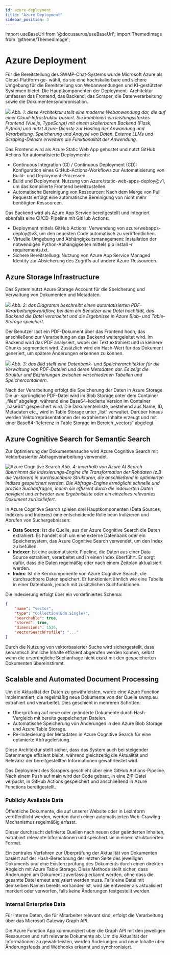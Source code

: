 ```yaml
---
id: azure-deployment
title: "Azure Deployment"
sidebar_position: 3
---
```

import useBaseUrl from '@docusaurus/useBaseUrl';
import ThemedImage from '@theme/ThemedImage';

# Azure Deployment

Für die Bereitstellung des SWMP-Chat-Systems wurde Microsoft Azure als Cloud-Plattform ge-
wählt, da sie eine hochskalierbare und sichere Umgebung für die Bereitstellung von
Webanwendungen und KI-gestützten Systemen bietet. Die Hauptkomponenten der Deployment-
Architektur umfassen das Frontend, das Backend, das Scraper, die Datenverarbeitung sowie die
Dokumentensynchronisation.

[![](img/azure_deployment.png)](img/azure_deployment.png)
*Abb. 1: diese Architektur stellt eine moderne Webanwendung dar, die auf einer Cloud-Infrastruktur basiert. Sie kombiniert ein leistungsstarkes Frontend (Vue.js, TypeScript) mit einem skalierbaren Backend (Flask, Python) und nutzt Azure-Dienste zur Hosting der Anwandung und Verarbeitung, Speicherung und Analyse von Daten. Externe LLMs und Scraping-Dienste erweitern die Funktionalität der Anwendung.*

Das Frontend wird als Azure Static Web App gehostet und nutzt GitHub Actions für automatisierte
Deployments:

* Continuous Integration (CI) / Continuous Deployment (CD): Konfiguration eines GitHub-Actions-Workflows zur Automatisierung von Build- und Deployment-Prozessen.
* Build und Deployment: Nutzung von Azure/static-web-apps-deploy@v1, um das kompilierte Frontend bereitzustellen.
* Automatische Bereinigung von Ressourcen: Nach dem Merge von Pull Requests erfolgt eine automatische Bereinigung von nicht mehr benötigten Ressourcen.

Das Backend wird als Azure App Service bereitgestellt und integriert ebenfalls eine CI/CD-Pipeline
mit GitHub Actions:

* Deployment mittels GitHub Actions: Verwendung von azure/webapps-deploy@v3, um den neuesten Code automatisch zu veröffentlichen.
* Virtuelle Umgebung und Abhängigkeitsmanagement: Installation der notwendigen Python-Abhängigkeiten mittels pip install -r requirements.txt.
* Sichere Bereitstellung: Nutzung von Azure App Service Managed Identity zur Absicherung des Zugriffs auf andere Azure-Ressourcen.

## Azure Storage Infrastructure

Das System nutzt Azure Storage Account für die Speicherung und Verwaltung von Dokumenten
und Metadaten.

[![](img/preprocessing.png)](img/preprocessing.png)
*Abb. 2: das Diagramm beschreibt einen automatisierten PDF-Verarbeitungsworkflow, bei dem ein Benutzer eine Datei hochlädt, das Backend die Datei verarbeitet und die Ergebnisse in Azure Blob- und Table-Storage speichert.*

Der Benutzer lädt ein PDF-Dokument über das Frontend hoch, das anschließend zur Verarbeitung
an das Backend weitergeleitet wird. Im Backend wird das PDF analysiert, wobei der
Text extrahiert und in kleinere Chunks segmentiert wird. Zusätzlich wird ein Hash-Wert für das
Dokument generiert, um spätere Änderungen erkennen zu können.

[![](img/storage_architecture.png)](img/storage_architecture.png)
*Abb. 3: das Bild stellt eine Datenbank- und Speicherarchitektur für die Verwaltung von PDF-Dateien und deren Metadaten dar. Es zeigt die Struktur und Beziehungen zwischen verschiedenen Tabellen und Speichercontainern.*

Nach der Verarbeitung erfolgt die Speicherung der Daten in Azure Storage. Die ur-
sprüngliche PDF-Datei wird im Blob Storage unter dem Container „files“ abgelegt, während eine
Base64-kodierte Version im Container „base64“ gespeichert wird. Die Dokumentenliste, bestehend
aus Name, ID, Metadaten etc., wird in Table Storage unter „list“ verwaltet. Darüber hinaus werden
Vektorrepräsentationen der extrahierten Inhalte erzeugt und mit einer Base64-Referenz in Table
Storage im Bereich „vectors“ abgelegt.

## Azure Cognitive Search for Semantic Search

Zur Optimierung der Dokumentensuche wird Azure Cognitive Search mit Vektorbasierter
Abfrageverarbeitung verwendet.

![Azure Cognitive Search](img/azure_search.png)
*Abb. 4: innerhalb von Azure AI Search übernimmt die Indexierungs-Engine die Transformation der Rohdaten (z.B die Vektoren) in durchsuchbare Strukturen, die anschließend in optimierten Indizes gespeichert werden. Die Abfrage-Engine ermöglicht schnelle und präzise Suchanfragen, indem sie effizient durch die indexierten Daten navigiert und entweder eine Ergebnisliste oder ein einzelnes relevantes Dokument zurückliefert.*

In Azure Cognitive Search spielen drei Hauptkomponenten (Data Sources, Indexers und Indexes)
eine entscheidende Rolle beim Indizieren und Abrufen von Suchergebnissen:

- **Data Source**: Ist die Quelle, aus der Azure Cognitive Search die Daten extrahiert. Es handelt sich um eine externe Datenbank oder ein Speichersystem, das Azure Cognitive Search verwendet, um den Index zu befüllen.
- **Indexer**: Ist eine automatisierte Pipeline, die Daten aus einer Data Source extrahiert, verarbeitet und in einen Index überführt. Er sorgt dafür, dass die Daten regelmäßig oder nach einem Zeitplan aktualisiert werden.
- **Index**: Ist die Kernkomponente von Azure Cognitive Search, die durchsuchbare Daten speichert. Er funktioniert ähnlich wie eine Tabelle in einer Datenbank, jedoch mit zusätzlichen Suchfunktionen.

Die Indexierung erfolgt über ein vordefiniertes Schema:

```json
{
    "name": "vector",
    "type": "Collection(Edm.Single)",
    "searchable": true,
    "stored": true,
    "dimensions": 1536,
    "vectorSearchProfile": "..."
}
```

Durch die Nutzung von vektorbasierter Suche wird sichergestellt, dass semantisch ähnliche Inhalte effizient abgerufen werden können, selbst wenn die ursprüngliche Suchanfrage nicht exakt mit den gespeicherten Dokumenten übereinstimmt.

## Scalable and Automated Document Processing

Um die Aktualität der Daten zu gewährleisten, wurde eine Azure Function implementiert, die regelmäßig neue Dokumente von der Quelle swmp.eu extrahiert und verarbeitet. Dies geschieht in mehreren Schritten:

- Überprüfung auf neue oder geänderte Dokumente durch Hash-Vergleich mit bereits gespeicherten Dateien.
- Automatische Speicherung von Änderungen in den Azure Blob Storage und Azure Table Storage.
- Re-Indexierung der Metadaten in Azure Cognitive Search für eine optimierte Abfrageleistung.

Diese Architektur stellt sicher, dass das System auch bei steigender Datenmenge effizient bleibt, während gleichzeitig die Aktualität und Relevanz der bereitgestellten Informationen gewährleistet wird.

Das Deployment des Scrapers geschieht über eine GitHub Actions-Pipeline. Nach einem Push auf main wird der Code gebaut, in eine ZIP-Datei verpackt, in GitHub Actions gespeichert und anschließend in Azure Functions bereitgestellt.

### Publicly Available Data

Öffentliche Dokumente, die auf unserer Website oder in LexInform veröffentlicht werden, werden durch einen automatisierten Web-Crawling-Mechanismus regelmäßig erfasst.

Dieser durchsucht definierte Quellen nach neuen oder geänderten Inhalten, extrahiert relevante Informationen und speichert sie in einem strukturierten Format. 

Ein zentrales Verfahren zur Überprüfung der Aktualität von Dokumenten basiert auf der Hash-Berechnung der letzten Seite des jeweiligen Dokuments und eine Existenzprüfung des Dokuments durch einen direkten Abgleich mit Azure Table Storage. Diese Methode stellt sicher, dass Änderungen am Dokument zuverlässig erkannt werden, ohne dass die gesamte Datei erneut analysiert werden muss. Falls eine Datei mit demselben Namen bereits vorhanden ist, wird sie entweder als aktualisiert markiert oder verworfen, falls keine Änderungen festgestellt werden.

### Internal Enterprise Data

Für interne Daten, die für Mitarbeiter relevant sind, erfolgt die Verarbeitung über das Microsoft Gateway Graph API.

Die Azure Function App kommuniziert über die Graph API mit den jeweiligen Ressourcen und ruft relevante Dokumente ab. Um die Aktualität der Informationen zu gewährleisten, werden Änderungen und neue Inhalte über Änderungsfeeds und Webhooks erkannt und synchronisiert.